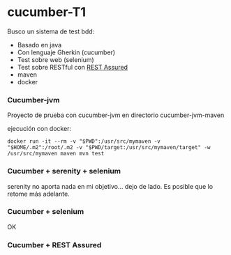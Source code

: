 # cucumber-T1

Busco un sistema de test bdd:
* Basado en java
* Con lenguaje Gherkin (cucumber)
* Test sobre web (selenium)
* Test sobre RESTful con [REST Assured](http://rest-assured.io)
* maven
* docker

### Cucumber-jvm

Proyecto de prueba con cucumber-jvm en directorio cucumber-jvm-maven

ejecución con docker:
```
docker run -it --rm -v "$PWD":/usr/src/mymaven -v "$HOME/.m2":/root/.m2 -v "$PWD/target:/usr/src/mymaven/target" -w /usr/src/mymaven maven mvn test
```

### Cucumber + serenity + selenium

serenity no aporta nada en mi objetivo... dejo de lado. Es posible que lo retome más adelante.

### Cucumber + selenium

OK

### Cucumber + REST Assured
